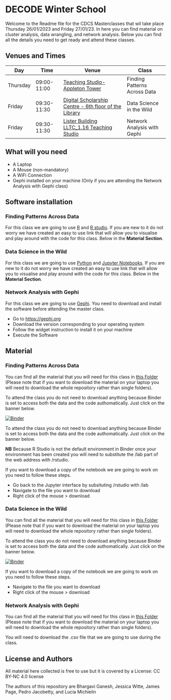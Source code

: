 # DECODE Winter School

Welcome to the Readme file for the CDCS Masterclasses that wil take place Thursday 26/01/2023 and Friday 27/01/23. 
In here you can find material on cluster analysis, data wrangling, and network analysis.
Below you can find all the details you need to get ready and attend these classes. 

## Venues and Times

| **Day**      | **Time**       | **Venue**                                                 | **Class**                        |
|----------|-------------|-------------------------------------------------------|------------------------------|
| Thursday | 09:00-11:00 | [Teaching Studio- Appleton Tower](https://www.ed.ac.uk/timetabling-examinations/timetabling/room-bookings/bookable-rooms3/room/0201_01_1.02)                       | Finding Patterns Across Data |
| Friday   | 09:30-11:30 | [Digital Scholarship Centre - 6th floor of the Library](https://www.ed.ac.uk/information-services/library-museum-gallery/crc/digital-scholarship-centre) | Data Science in the Wild     |
| Friday   | 09:30-11:30 | [Lister Building LLTC_1.16 Teaching Studio](https://www.ed.ac.uk/timetabling-examinations/timetabling/room-bookings/bookable-rooms3/room/0335_01_1.16)            | Network Analysis with Gephi  |

## What will you need 
- A Laptop
- A Mouse (non-mandatory)
- A WiFi Connection 
- Gephi installed on your machine (Only if you are attending the Network Analysis with Gephi class)


## Software installation
### Finding Patterns Across Data
For this class we are going to use [R](https://www.r-project.org/) and [R studio](https://posit.co/). If you are new to it do not worry we have created an easy to use link that will allow you to visualise and play around with the code for this class. Below in the **Material Section**.

### Data Science in the Wild
For this class we are going to use [Python](https://www.python.org/) and [Jupyter Notebooks](https://jupyter.org/). If you are new to it do not worry we have created an easy to use link that will allow you to visualise and play around with the code for this class. Below in the **Material Section**.


### Network Analysis with Gephi
For this class we are going to use [Gephi](https://gephi.org/). You need to download and install the software before attending the master class.
- Go to [https://gephi.org ](https://gephi.org/users/download/)
- Download the version corresponding to your operating system 
- Follow the widget instruction to install it on your machine 
- Execute the Software


## Material

### Finding Patterns Across Data
You can find all the material that you will need for this class in [this Folder](https://github.com/DCS-training/DECODE-WinterSchool/tree/main/FindingPatternsAcrossData) (Please note that if you want to download the material on your laptop you will need to download the whole repository rather than single folders). 

To attend the class you do not need to download anything because Binder is set to access both the data and the code authomatically.
Just click on the banner below.

[![Binder](https://mybinder.org/badge_logo.svg)](https://mybinder.org/v2/gh/DCS-training/DECODE-WinterSchool/HEAD)

To attend the class you do not need to download anything because Binder is set to access both the data and the code authomatically.
Just click on the banner below.

**NB** Because R Studio is not the default environment in Binder once your environment has been created you will need to substitute the /lab part of the web address with /rstudio.

If you want to download a copy of the notebook we are going to work on you need to follow these steps. 
- Go back to the Jupyter interface by subsituting /rstudio with /lab
- Navigate to the file you want to download
- Right click of the mouse > download

### Data Science in the Wild
You can find all the material that you will need for this class in [this Folder](https://github.com/DCS-training/DECODE-WinterSchool/tree/main/DataScienceInTheWild) (Please note that if you want to download the material on your laptop you will need to download the whole repository rather than single folders). 

To attend the class you do not need to download anything because Binder is set to access both the data and the code authomatically.
Just click on the banner below.

[![Binder](https://mybinder.org/badge_logo.svg)](https://mybinder.org/v2/gh/DCS-training/DECODE-WinterSchool/HEAD)

If you want to download a copy of the notebook we are going to work on you need to follow these steps. 
- Navigate to the file you want to download
- Right click of the mouse > download

### Network Analysis with Gephi
You can find all the material that you will need for this class in [this Folder](https://github.com/DCS-training/DECODE-WinterSchool/tree/main/NetworkingAnalysisGephi) (Please note that if you want to download the material on your laptop you will need to download the whole repository rather than single folders). 

You will need to download the .csv file that we are going to use during the class.


## License and Authors
All material here collected is free to use but it is covered by a License: CC BY-NC 4.0 license

The authors of this repository are Bhargavi Ganesh, Jessica Witte, James Page, Pedro Jacobetty, and Lucia Michielin
